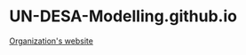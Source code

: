 # UN-DESA-Modelling.github.io
[Organization's website](https://un-desa-modelling.github.io/webdev-un-desa-modelling.github.io)

